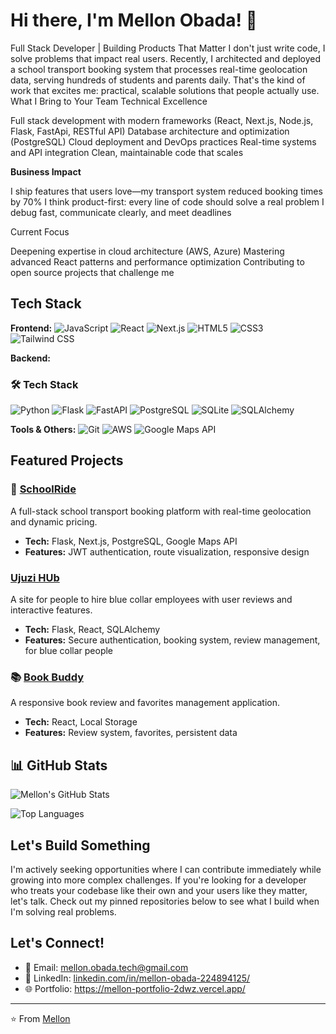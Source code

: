 # Hi there, I'm Mellon Obada! 👋

Full Stack Developer | Building Products That Matter
I don't just write code, I solve problems that impact real users. Recently, I architected and deployed a school transport booking system that processes real-time geolocation data, serving hundreds of students and parents daily. That's the kind of work that excites me: practical, scalable solutions that people actually use.
What I Bring to Your Team
Technical Excellence

Full stack development with modern frameworks (React, Next.js, Node.js, Flask, FastApi, RESTful API)
Database architecture and optimization (PostgreSQL)
Cloud deployment and DevOps practices
Real-time systems and API integration
Clean, maintainable code that scales

**Business Impact**

I ship features that users love—my transport system reduced booking times by 70%
I think product-first: every line of code should solve a real problem
I debug fast, communicate clearly, and meet deadlines

Current Focus

Deepening expertise in cloud architecture (AWS, Azure)
Mastering advanced React patterns and performance optimization
Contributing to open source projects that challenge me
##  Tech Stack

**Frontend:**
![JavaScript](https://img.shields.io/badge/-JavaScript-F7DF1E?style=flat-square&logo=javascript&logoColor=black)
![React](https://img.shields.io/badge/-React-61DAFB?style=flat-square&logo=react&logoColor=black)
![Next.js](https://img.shields.io/badge/-Next.js-000000?style=flat-square&logo=next.js&logoColor=white)
![HTML5](https://img.shields.io/badge/-HTML5-E34F26?style=flat-square&logo=html5&logoColor=white)
![CSS3](https://img.shields.io/badge/-CSS3-1572B6?style=flat-square&logo=css3&logoColor=white)
![Tailwind CSS](https://img.shields.io/badge/-Tailwind_CSS-38B2AC?style=flat-square&logo=tailwind-css&logoColor=white)

**Backend:**
### 🛠 Tech Stack
![Python](https://img.shields.io/badge/-Python-3776AB?style=flat-square&logo=python&logoColor=white)
![Flask](https://img.shields.io/badge/-Flask-000000?style=flat-square&logo=flask&logoColor=white)
![FastAPI](https://img.shields.io/badge/-FastAPI-009688?style=flat-square&logo=fastapi&logoColor=white)
![PostgreSQL](https://img.shields.io/badge/-PostgreSQL-336791?style=flat-square&logo=postgresql&logoColor=white)
![SQLite](https://img.shields.io/badge/-SQLite-003B57?style=flat-square&logo=sqlite&logoColor=white)
![SQLAlchemy](https://img.shields.io/badge/-SQLAlchemy-D71F00?style=flat-square&logo=sqlalchemy&logoColor=white)



**Tools & Others:**
![Git](https://img.shields.io/badge/-Git-F05032?style=flat-square&logo=git&logoColor=white)
![AWS](https://img.shields.io/badge/-AWS-232F3E?style=flat-square&logo=amazon-aws&logoColor=white)
![Google Maps API](https://img.shields.io/badge/-Google_Maps_API-4285F4?style=flat-square&logo=google-maps&logoColor=white)

## Featured Projects

### 🚌 [SchoolRide](https://github.com/Melloniah/School-Minibus-Booking-System)
A full-stack school transport booking platform with real-time geolocation and dynamic pricing.
- **Tech:** Flask, Next.js, PostgreSQL, Google Maps API
- **Features:** JWT authentication, route visualization, responsive design

###  [Ujuzi HUb](https://github.com/Melloniah/Ujuzi-Hub-project)
A site for people to hire blue collar employees with user reviews and interactive features.
- **Tech:** Flask, React, SQLAlchemy
- **Features:** Secure authentication, booking system, review management, for blue collar people

### 📚 [Book Buddy](https://github.com/Melloniah/book-buddy)
A responsive book review and favorites management application.
- **Tech:** React, Local Storage
- **Features:** Review system, favorites, persistent data

## 📊 GitHub Stats

![Mellon's GitHub Stats](https://github-readme-stats.vercel.app/api?username=melloniah&show_icons=true&theme=radical)

![Top Languages](https://github-readme-stats.vercel.app/api/top-langs/?username=melloniah&layout=compact&theme=radical)


## Let's Build Something
I'm actively seeking opportunities where I can contribute immediately while growing into more complex challenges. If you're looking for a developer who treats your codebase like their own and your users like they matter, let's talk. 
Check out my pinned repositories below to see what I build when I'm solving real problems.

##  Let's Connect!
- 📧 Email: mellon.obada.tech@gmail.com
- 💼 LinkedIn: [linkedin.com/in/mellon-obada-224894125/](https://linkedin.com/in/mellon-obada-224894125/)
- 🌐 Portfolio: https://mellon-portfolio-2dwz.vercel.app/
---

⭐️ From [Mellon](https://github.com/melloniah)
